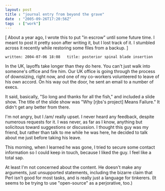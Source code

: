 ```yaml
---
layout: post
title : "journal entry from beyond the grave"
date  : "2005-09-26T17:20:56Z"
tags  : ["work"]
---
```

[ About a year ago, I wrote this to put "in escrow" until some future time.  I meant to post it pretty soon after writing it, but I lost track of it.  I stumbled across it recently while restoring some files from a backup. ]

    written: 2004-07-06 18:08   title: posterior spinal blade insertion

In the UK, layoffs take longer than they do here.  You can't just walk into someone's office and fire him.  Our UK office is going through the process of downsizing, right now, and one of my co-workers volunteered to leave of his own accord.  On his way out the door, he sent an email to a number of execs.

It said, basically, "So long and thanks for all the fish," and included a slide show.  The title of the slide show was "Why [rjbs's project] Means Failure." It didn't get any better from there.

I'm not angry, but I /am/ really upset.  I never heard any feedback, despite numerous requests for it.  I was never, as far as I know, anything but solicitous toward suggestions or discussion.  I thought this guy was my friend, but rather than talk to me while he was here, he decided to talk about me just before taking his leave.

This morning, when I learned he was gone, I tried to secure some contact information so I could keep in touch, because I liked the guy.  I feel like a total sap.

At least I'm not concerned about the content.  He doesn't make any arguments, just unsupported statements, including the bizarre claim that Perl isn't good for most tasks, and is really just a language for tinkerers.  (It seems to be trying to use "open-source" as a perjorative, too.) 
